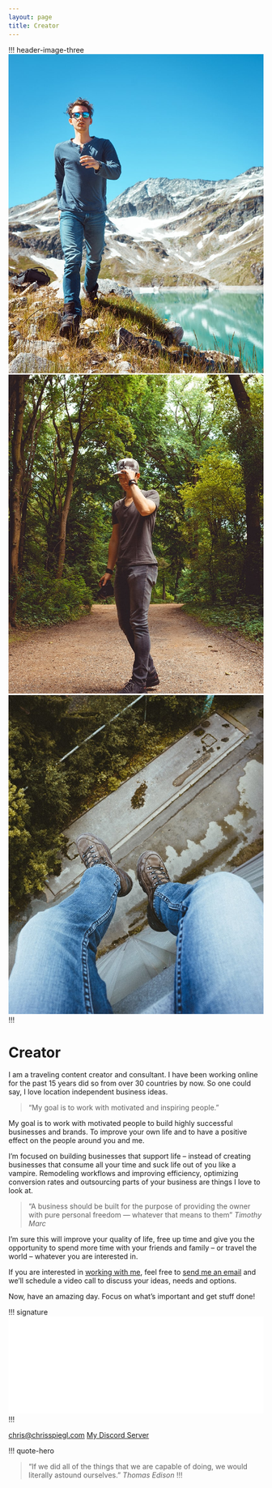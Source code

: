 ```yaml
---
layout: page
title: Creator
---
```


!!! header-image-three
![Chris Spiegl](/assets/images/other/2017-07-17-at-10-33-24-mountain-hike.jpg)
![Chris Spiegl](/assets/images/other/2017-07-02-at-11-24-39-thoughtful-berlin.jpg)
![Chris Spiegl](/assets/images/other/2017-08-19-at-12-38-54-dangle-your-feet.jpg)
!!!

# Creator

I am a traveling content creator and consultant. I have been working online for the past 15 years did so from over 30 countries by now. So one could say, I love location independent business ideas.

> “My goal is to work with motivated and inspiring people.”

My goal is to work with motivated people to build highly successful businesses and brands. To improve your own life and to have a positive effect on the people around you and me.

I’m focused on building businesses that support life – instead of creating businesses that consume all your time and suck life out of you like a vampire. Remodeling workflows and improving efficiency, optimizing conversion rates and outsourcing parts of your business are things I love to look at.

> “A business should be built for the purpose of providing the owner with pure personal freedom — whatever that means to them”
> <cite>Timothy Marc</cite>

I’m sure this will improve your quality of life, free up time and give you the opportunity to spend more time with your friends and family – or travel the world – whatever you are interested in.

If you are interested in [working with me](/consulting "Let's work on your process for a better business and more customers"), feel free to [send me an email](mailto:chris@chrisspiegl.com "Work with Chris") and we’ll schedule a video call to discuss your ideas, needs and options.

Now, have an amazing day. Focus on what’s important and get stuff done!

!!! signature
![Chris Spiegl](/assets/images/other/signature-public-white-small.png)
!!!

<div class="side-by-side">
    <a class="btn btn-block" href="mailto:chris@chrisspiegl.com" title= "Email me about anything!">chris@chrisspiegl.com</a>
    <a class="btn btn-block" href="/discord" title="Discord">My Discord Server</a>
</div>

!!! quote-hero
> “If we did all of the things that we are capable of doing, we would literally astound ourselves.”
> <cite>Thomas Edison</cite>
!!!
